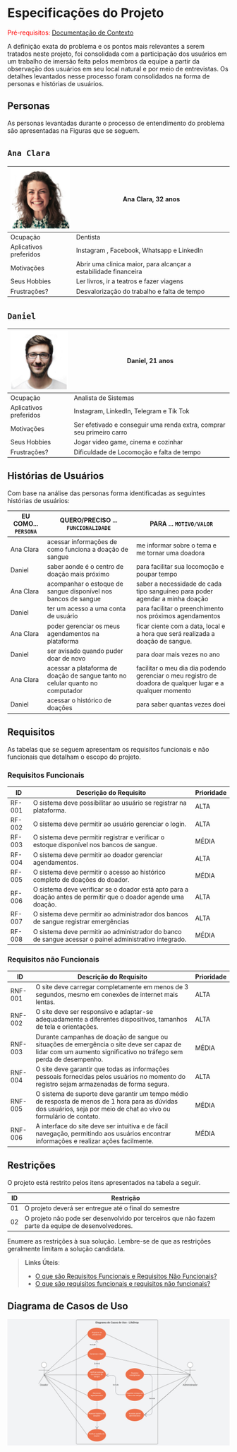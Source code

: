 # Especificações do Projeto

<span style="color:red">Pré-requisitos: <a href="1-Documentação de Contexto.md"> Documentação de Contexto</a></span>

A definição exata do problema e os pontos mais relevantes a serem tratados neste projeto, foi consolidada com a participação dos usuários em um trabalho de imersão feita pelos membros da equipe a partir da observação dos usuários em seu local natural e por meio de entrevistas.
Os detalhes levantados nesse processo foram consolidados na forma de personas e histórias de usuários.

## Personas

As personas levantadas durante o processo de entendimento do problema são apresentadas na Figuras que se seguem.

## `Ana Clara`
<img src="/docs/img/Persona 1.png" width="150px"> | Ana Clara, 32 anos                                                                                     |
| ------------------------------------------------------------------------------------------------------------------------ | ---------------------------------------------------------------------------------------------------------------------- |
| Ocupação                                                                                                                 | Dentista |
| Aplicativos preferidos                                                                                                   | Instagram , Facebook, Whatsapp e LinkedIn |
| Motivações                                                                                                               | Abrir uma clinica maior, para alcançar a estabilidade financeira|
| Seus Hobbies                                                                                                             | Ler livros, ir a teatros e fazer viagens |
| Frustrações?                                                                                                             | Desvalorização do trabalho e falta de tempo |

## `Daniel`
<img src="/docs/img/Persona 2.png" width="150px"> | Daniel, 21 anos                                                                                     |
| ------------------------------------------------------------------------------------------------------------------------ | ---------------------------------------------------------------------------------------------------------------------- |
| Ocupação                                                                                                                 | Analista de Sistemas |
| Aplicativos preferidos                                                                                                   | Instagram, LinkedIn, Telegram e Tik Tok |
| Motivações                                                                                                               | Ser efetivado e conseguir uma renda extra, comprar seu primeiro carro |
| Seus Hobbies                                                                                                             | Jogar video game, cinema e cozinhar |
| Frustrações?                                                                                                             | Dificuldade de Locomoção e falta de tempo |

## Histórias de Usuários

Com base na análise das personas forma identificadas as seguintes histórias de usuários:

|EU COMO... `PERSONA`| QUERO/PRECISO ... `FUNCIONALIDADE` |PARA ... `MOTIVO/VALOR`                 |
|--------------------|------------------------------------|----------------------------------------|
|Ana Clara           | acessar informações de como funciona a doação de sangue           | me informar sobre o tema e me tornar uma doadora              |
|Daniel              | saber aonde é o centro de doação mais próximo                     | para facilitar sua locomoção e poupar tempo |
|Ana Clara           | acompanhar o estoque de sangue disponível nos bancos de sangue    | saber a necessidade de cada tipo sanguíneo para poder agendar a minha doação              |
|Daniel              | ter um acesso a uma conta de usuário                              | para facilitar o preenchimento nos próximos agendamentos         |
|Ana Clara           | poder gerenciar os meus agendamentos na plataforma                | ficar ciente com a data, local e a hora que será realizada a doação de sangue.              |
|Daniel              | ser avisado quando puder doar de novo                     | para doar mais vezes no ano |
|Ana Clara           | acessar a plataforma de doação de sangue tanto no celular quanto no computador          | facilitar o meu dia dia podendo gerenciar o meu registro de doadora de qualquer lugar e a qualquer momento              |
|Daniel              | acessar o histórico de doações                     | para saber quantas vezes doei |


## Requisitos

As tabelas que se seguem apresentam os requisitos funcionais e não funcionais que detalham o escopo do projeto.

### Requisitos Funcionais

|ID    | Descrição do Requisito  | Prioridade |
|------|-----------------------------------------|----|
|RF-001|O sistema deve possibilitar ao usuário se registrar na plataforma. | ALTA | 
|RF-002| O sistema deve permitir ao usuário gerenciar o login. | ALTA | 
|RF-003| O sistema deve permitir registrar e verificar o estoque disponível nos bancos de sangue. | MÉDIA |
|RF-004| O sistema deve permitir ao doador gerenciar agendamentos. | ALTA | 
|RF-005| O sistema deve permitir o acesso ao histórico completo de doações do doador. | MÉDIA | 
|RF-006| O sistema deve verificar se o doador está apto para a doação antes de permitir que o doador agende uma doação. | ALTA | 
|RF-007| O sistema deve permitir ao administrador dos bancos de sangue registrar emergências | ALTA |
|RF-008| O sistema deve permitir ao administrador do banco de sangue acessar o painel administrativo integrado.  | MÉDIA |


### Requisitos não Funcionais

|ID     | Descrição do Requisito  |Prioridade |
|-------|-------------------------|----|
|RNF-001| O site deve carregar completamente em menos de 3 segundos, mesmo em conexões de internet mais lentas. | ALTA | 
|RNF-002|O site deve ser responsivo e adaptar-se adequadamente a diferentes dispositivos, tamanhos de tela e orientações. | ALTA |
|RNF-003| Durante campanhas de doação de sangue ou situações de emergência o site deve ser capaz de lidar com um aumento significativo no tráfego sem perda de desempenho. | MÉDIA |
|RNF-004| O site deve garantir que todas as informações pessoais fornecidas pelos usuários no momento do registro sejam armazenadas de forma segura. | ALTA |
|RNF-005| O sistema de suporte deve garantir um tempo médio de resposta de menos de 1 hora para as dúvidas dos usuários, seja por meio de chat ao vivo ou formulário de contato.|  MÉDIA |
|RNF-006| A interface do site deve ser intuitiva e de fácil navegação, permitindo aos usuários encontrar informações e realizar ações facilmente.|  MÉDIA |

## Restrições

O projeto está restrito pelos itens apresentados na tabela a seguir.

|ID| Restrição                                             |
|--|-------------------------------------------------------|
|01| O projeto deverá ser entregue até o final do semestre |
|02| O projeto não pode ser desenvolvido por terceiros que não fazem parte da equipe de desenvolvedores.|


Enumere as restrições à sua solução. Lembre-se de que as restrições geralmente limitam a solução candidata.

> **Links Úteis**:
> - [O que são Requisitos Funcionais e Requisitos Não Funcionais?](https://codificar.com.br/requisitos-funcionais-nao-funcionais/)
> - [O que são requisitos funcionais e requisitos não funcionais?](https://analisederequisitos.com.br/requisitos-funcionais-e-requisitos-nao-funcionais-o-que-sao/)

## Diagrama de Casos de Uso

<img src="https://raw.githubusercontent.com/ICEI-PUC-Minas-PMV-ADS/pmv-ads-2023-2-e2-proj-int-t6-lifedrop/main/docs/img/UML.png">
